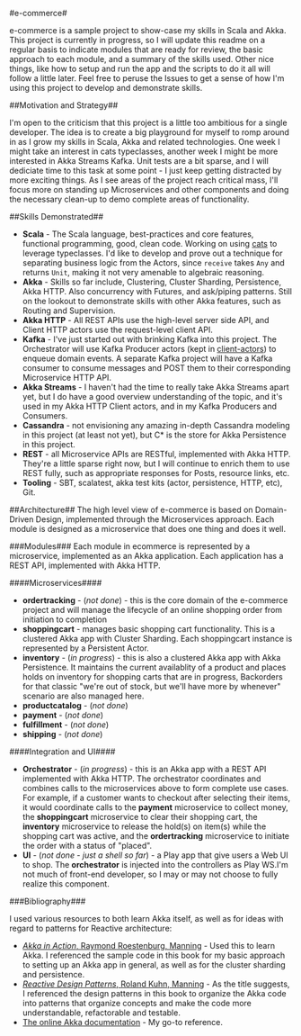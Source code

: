 #e-commerce#

e-commerce is a sample project to show-case my skills in Scala and Akka. This project is currently in progress, so I will update this readme on a regular basis to indicate modules that are ready for review, the basic approach to each module, and a summary of the skills used. Other nice things, like how to setup and run the app and the scripts to do it all will follow a little later. Feel free to peruse the Issues to get a sense of how  I'm using this project to develop and demonstrate skills.

##Motivation and Strategy##

I'm open to the criticism that this project is a little too ambitious for a single developer. The idea is to create a big playground for myself to romp around in as I grow my skills in Scala, Akka and related technologies. One week I might take an interest in cats typeclasses, another week I might be more interested in Akka Streams Kafka. Unit tests are a bit sparse, and I will dediciate time to this task at some point - I just keep getting distracted by more exciting things. As I see areas of the project reach critical mass, I'll focus more on standing up Microservices and other components and doing the necessary clean-up to demo complete areas of functionality.

##Skills Demonstrated##
* **Scala** - The Scala language, best-practices and core features, functional programming, good, clean code. Working on using [cats](https://github.com/typelevel/cats) to leverage typeclasses. I'd like to develop and prove out a technique for separating business logic from the Actors, since `receive` takes `Any` and returns `Unit`, making it not very amenable to algebraic reasoning.
* **Akka** - Skills so far include, Clustering, Cluster Sharding, Persistence, Akka HTTP. Also concurrency with Futures, and ask/piping patterns. Still on the lookout to demonstrate skills with other Akka features, such as Routing and Supervision.
* **Akka HTTP** - All REST APIs use the high-level server side API, and Client HTTP actors use the request-level client API.
* **Kafka** - I've just started out with brinking Kafka into this project. The Orchestrator will use Kafka Producer actors (kept in [client-actors](https://github.com/lukewyman/ecommerce/tree/master/client-actors/src/main/scala/com/ecommerce/clientactors)) to enqueue domain events. A separate Kafka project will have a Kafka consumer to consume messages and POST them to their corresponding Microservice HTTP API.
* **Akka Streams** - I haven't had the time to really take Akka Streams apart yet, but I do have a good overview understanding of the topic, and it's used in my Akka HTTP Client actors, and in my Kafka Producers and Consumers.
* **Cassandra** - not envisioning any amazing in-depth Cassandra modeling in this project (at least not yet), but C* is the store for Akka Persistence in this project.
* **REST** - all Microservice APIs are RESTful, implemented with Akka HTTP. They're a little sparse right now, but I will continue to enrich them to use REST fully, such as appropriate responses for Posts, resource links, etc.
* **Tooling** - SBT, scalatest, akka test kits (actor, persistence, HTTP, etc), Git.

##Architecture##
The high level view of e-commerce is based on Domain-Driven Design, implemented through the Microservices approach. Each module is designed as a microservice that does one thing and does it well.

###Modules###
Each module in ecommerce is represented by a microservice, implemented as an Akka application. Each application has a REST API, implemented with Akka HTTP.

####Microservices####
* **ordertracking** - (_not done_) - this is the core domain of the e-commerce project and will manage the lifecycle of an online shopping order from initiation to completion
* **shoppingcart** - manages basic shopping cart functionality. This is a clustered Akka app with Cluster Sharding. Each shoppingcart instance is represented by a Persistent Actor.
* **inventory** - (_in progress_) - this is also a clustered Akka app with Akka Persistence. It maintains the current availablity of a product and places holds on inventory for shopping carts that are in progress, Backorders for that classic "we're out of stock, but we'll have more by whenever" scenario are also managed here.
* **productcatalog** - (_not done_)
* **payment** - (_not done_)
* **fulfillment** - (_not done_)
* **shipping** - (_not done_)

####Integration and UI####
* **Orchestrator** - (_in progress_) - this is an Akka app with a REST API implemented with Akka HTTP. The orchestrator coordinates and combines calls to the microservices above to form complete use cases. For example, if a customer wants to checkout after selecting their items, it would coordinate calls to the **payment** microservice to collect money, the **shoppingcart** microservice to clear their shopping cart, the **inventory** microservice to release the hold(s) on item(s) while the shopping cart was active, and the **ordertracking** microservice to initiate the order with a status of "placed".
* **UI** - (_not done - just a shell so far_) - a Play app that give users a Web UI to shop. The **orchestrator** is injected into the controllers as Play WS.I'm not much of front-end developer, so I may or may not choose to fully realize this component.


###Bibliography###

I used various resources to both learn Akka itself, as well as for ideas with regard to patterns for Reactive architecture:
* [*Akka in Action*, Raymond Roestenburg, Manning](https://www.manning.com/books/akka-in-action) - Used this to learn Akka. I referenced the sample code in this book for my basic approach to setting up an Akka app in general, as well as for the cluster sharding and persistence.
* [*Reactive Design Patterns*, Roland Kuhn, Manning](https://www.manning.com/books/reactive-design-patterns) - As the title suggests, I referenced the design patterns in this book to organize the Akka code into patterns that organize concepts and make the code more understandable, refactorable and testable.
* [The online Akka documentation](http://doc.akka.io/docs/akka/2.4/scala.html) - My go-to reference.